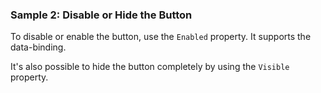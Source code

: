 ### Sample 2: Disable or Hide the Button

To disable or enable the button, use the `Enabled` property. It supports the data-binding.

It's also possible to hide the button completely by using the `Visible` property.